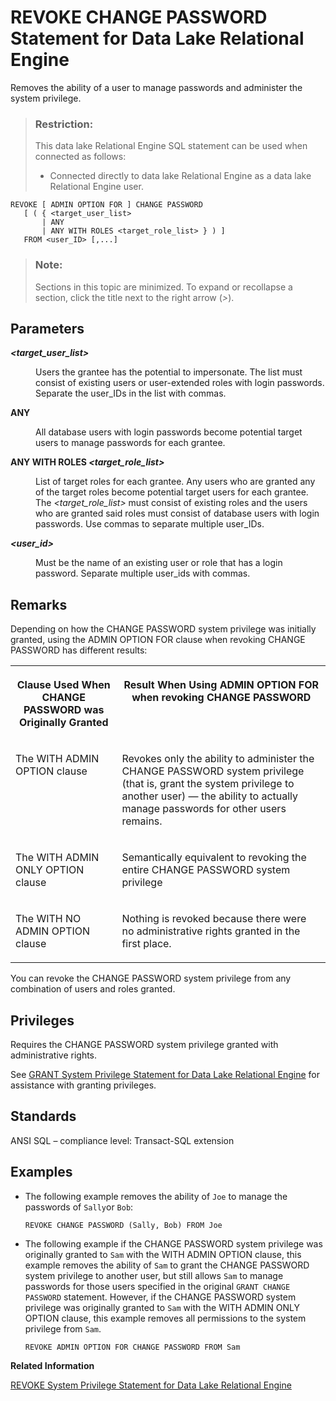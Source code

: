 <!-- loioa4277db384f21015b89afd8851d4c373 -->

# REVOKE CHANGE PASSWORD Statement for Data Lake Relational Engine

Removes the ability of a user to manage passwords and administer the system privilege.



> ### Restriction:  
> This data lake Relational Engine SQL statement can be used when connected as follows:
> 
> -   Connected directly to data lake Relational Engine as a data lake Relational Engine user.



```
REVOKE [ ADMIN OPTION FOR ] CHANGE PASSWORD
   [ ( { <target_user_list> 
       | ANY 
       | ANY WITH ROLES <target_role_list> } ) ]
   FROM <user_ID> [,...]

```



> ### Note:  
> Sections in this topic are minimized. To expand or recollapse a section, click the title next to the right arrow \(*\>*\).



<a name="loioa4277db384f21015b89afd8851d4c373__IQ_Parameters"/>

## Parameters


<dl>
<dt><b>

*<target\_user\_list\>*

</b></dt>
<dd>

Users the grantee has the potential to impersonate. The list must consist of existing users or user-extended roles with login passwords. Separate the user\_IDs in the list with commas.



</dd><dt><b>

ANY

</b></dt>
<dd>

All database users with login passwords become potential target users to manage passwords for each grantee.



</dd><dt><b>

ANY WITH ROLES *<target\_role\_list\>*

</b></dt>
<dd>

List of target roles for each grantee. Any users who are granted any of the target roles become potential target users for each grantee. The *<target\_role\_list\>* must consist of existing roles and the users who are granted said roles must consist of database users with login passwords. Use commas to separate multiple user\_IDs.



</dd><dt><b>

*<user\_id\>*

</b></dt>
<dd>

Must be the name of an existing user or role that has a login password. Separate multiple user\_ids with commas.



</dd>
</dl>



<a name="loioa4277db384f21015b89afd8851d4c373__IQ_Usage"/>

## Remarks

Depending on how the CHANGE PASSWORD system privilege was initially granted, using the ADMIN OPTION FOR clause when revoking CHANGE PASSWORD has different results:


<table>
<tr>
<th valign="top">

Clause Used When CHANGE PASSWORD was Originally Granted



</th>
<th valign="top">

Result When Using ADMIN OPTION FOR when revoking CHANGE PASSWORD



</th>
</tr>
<tr>
<td valign="top">

The WITH ADMIN OPTION clause



</td>
<td valign="top">

Revokes only the ability to administer the CHANGE PASSWORD system privilege \(that is, grant the system privilege to another user\) — the ability to actually manage passwords for other users remains.



</td>
</tr>
<tr>
<td valign="top">

The WITH ADMIN ONLY OPTION clause



</td>
<td valign="top">

Semantically equivalent to revoking the entire CHANGE PASSWORD system privilege



</td>
</tr>
<tr>
<td valign="top">

The WITH NO ADMIN OPTION clause



</td>
<td valign="top">

Nothing is revoked because there were no administrative rights granted in the first place.



</td>
</tr>
</table>

You can revoke the CHANGE PASSWORD system privilege from any combination of users and roles granted.



<a name="loioa4277db384f21015b89afd8851d4c373__IQ_Permissions"/>

## Privileges

Requires the CHANGE PASSWORD system privilege granted with administrative rights.

See [GRANT System Privilege Statement for Data Lake Relational Engine](grant-system-privilege-statement-for-data-lake-relational-engine-a3dfcb0.md) for assistance with granting privileges.



<a name="loioa4277db384f21015b89afd8851d4c373__IQ_Standards"/>

## Standards

ANSI SQL – compliance level: Transact-SQL extension



<a name="loioa4277db384f21015b89afd8851d4c373__IQ_Examples"/>

## Examples

-   The following example removes the ability of `Joe` to manage the passwords of `Sally`or `Bob`:

    ```
    REVOKE CHANGE PASSWORD (Sally, Bob) FROM Joe
    ```

-   The following example if the CHANGE PASSWORD system privilege was originally granted to `Sam` with the WITH ADMIN OPTION clause, this example removes the ability of `Sam` to grant the CHANGE PASSWORD system privilege to another user, but still allows `Sam` to manage passwords for those users specified in the original `GRANT CHANGE PASSWORD` statement. However, if the CHANGE PASSWORD system privilege was originally granted to `Sam` with the WITH ADMIN ONLY OPTION clause, this example removes all permissions to the system privilege from `Sam`.

    ```
    REVOKE ADMIN OPTION FOR CHANGE PASSWORD FROM Sam
    ```


**Related Information**  


[REVOKE System Privilege Statement for Data Lake Relational Engine](revoke-system-privilege-statement-for-data-lake-relational-engine-a3eadda.md "Removes specific system privileges from specific users and the right to administer the privilege.")

